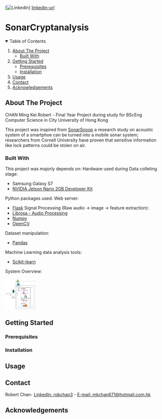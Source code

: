 <!-- PROJECT SHIELDS -->
[![LinkedIn][linkedin-shield]] [linkedin-url]

# SonarCryptanalysis

<!-- TABLE OF CONTENTS -->
<details open="open">
  <summary>Table of Contents</summary>
  <ol>
    <li>
      <a href="#about-the-project">About The Project</a>
      <ul>
        <li><a href="#built-with">Built With</a></li>
      </ul>
    </li>
    <li>
      <a href="#getting-started">Getting Started</a>
      <ul>
        <li><a href="#prerequisites">Prerequisites</a></li>
        <li><a href="#installation">Installation</a></li>
      </ul>
    </li>
    <li><a href="#usage">Usage</a></li>
    <li><a href="#contact">Contact</a></li>
    <li><a href="#acknowledgements">Acknowledgements</a></li>
  </ol>
</details>


<!-- ABOUT THE PROJECT -->
## About The Project
CHAN Ming Kei Robert - Final Year Project during study for BScEng Computer Science in City University of Hong Kong

This project was inspired from [SonarSnoop](https://arxiv.org/abs/1808.10250) a research study on acoustic system of a smartphoe can be turned into a mobile sonar system; researchers from Cornell University have proven that sensitive information like lock patterns could be stolen on air.


### Built With

This project was majorly depends on:
Hardware used during Data colleting stage:
* Samsung Galaxy S7
* [NVIDIA Jetson Nano 2GB Developer Kit](https://developer.nvidia.com/embedded/jetson-nano-2gb-developer-kit)

Python packages used:
Web server:
* [Flask](https://flask.palletsprojects.com/en/2.0.x/)
Signal Processing (Raw audio -> image -> feature extraction):
* [Librosa - Audio Processing](https://librosa.org/)
* [Numpy](https://numpy.org)
* [OpenCV](https://opencv.org/)

Dataset manipulation:
* [Pandas](https://pandas.pydata.org/)

Machine Learning data analysis tools:
* [Scikit-learn](https://scikit-learn.org/stable/)

System Overview:
<p>
<img src="https://github.com/mkchan671/SonarCryptanalysis/blob/40186f6d2711c06158b5cc7544768e9617072cdc/system-overview.png" width="100" height="100">

<!-- GETTING STARTED -->
## Getting Started


### Prerequisites


### Installation


<!-- USAGE EXAMPLES -->
## Usage


<!-- CONTACT -->
## Contact
Robert Chan- [LinkedIn: robchan3](https://www.linkedin.com/in/robchan3/) - [E-mail: mkchan671@hotmail.com.hk](mailto:mkchan671@hotmail.com.hk)
<!-- ACKNOWLEDGEMENTS -->
## Acknowledgements
<!-- MARKDOWN LINKS & IMAGES -->
[linkedin-shield]: https://img.shields.io/badge/-LinkedIn-black.svg?style=for-the-badge&logo=linkedin&colorB=555
[linkedin-url]:https://www.linkedin.com/in/robchan3/
